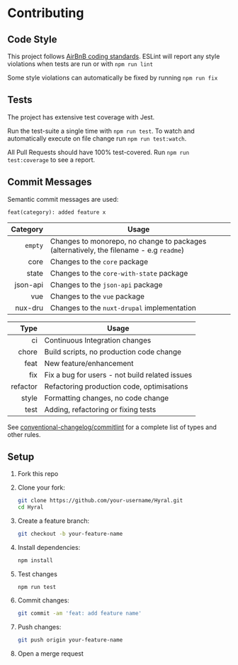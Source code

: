 # Contributing

## Code Style

This project follows [AirBnB coding standards]. ESLint will report any style violations when tests are run or 
with `npm run lint`

Some style violations can automatically be fixed by running `npm run fix`

## Tests

The project has extensive test coverage with Jest.

Run the test-suite a single time with `npm run test`. To watch and automatically execute on file change 
run `npm run test:watch`. 

All Pull Requests should have 100% test-covered. Run `npm run test:coverage` to see a report.

## Commit Messages

Semantic commit messages are used:

```
feat(category): added feature x
```

| Category   | Usage
| ---------: | -----
| `empty`    | Changes to monorepo, no change to packages (alternatively, the filename - e.g `readme`)
| core       | Changes to the `core` package
| state      | Changes to the `core-with-state` package
| json-api   | Changes to the `json-api` package
| vue        | Changes to the `vue` package
| nux-dru    | Changes to the `nuxt-drupal` implementation

| Type     | Usage
| -------: | -----
| ci       | Continuous Integration changes
| chore    | Build scripts, no production code change
| feat     | New feature/enhancement
| fix      | Fix a bug for users - not build related issues
| refactor | Refactoring production code, optimisations
| style    | Formatting changes, no code change
| test     | Adding, refactoring or fixing tests

See [conventional-changelog/commitlint] for a complete list of types and other rules.

## Setup

1. Fork this repo

1. Clone your fork:

    ```bash
    git clone https://github.com/your-username/Hyral.git
    cd Hyral
    ```

1. Create a feature branch:

    ```bash
    git checkout -b your-feature-name
    ```

1. Install dependencies:

    ```bash
    npm install
    ```

1. Test changes

    ```
    npm run test
    ```

1. Commit changes:

    ```bash
    git commit -am 'feat: add feature name'
    ```

1. Push changes:

    ```bash
    git push origin your-feature-name
    ```

1. Open a merge request

[AirBnb coding standards]: https://github.com/airbnb/javascript
[conventional-changelog/commitlint]: https://github.com/conventional-changelog/commitlint/tree/master/%40commitlint/config-conventional
